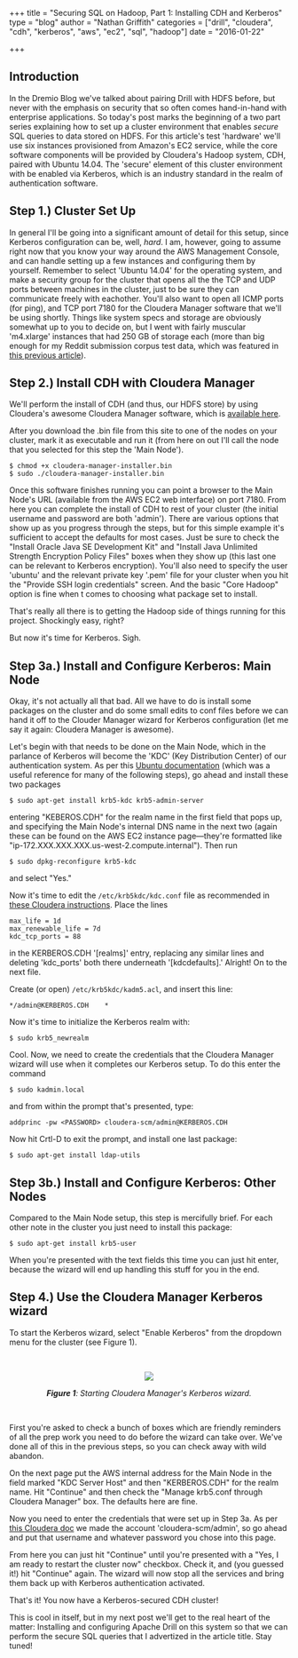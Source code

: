+++
title = "Securing SQL on Hadoop, Part 1: Installing CDH and Kerberos"
type = "blog"
author = "Nathan Griffith"
categories = ["drill", "cloudera", "cdh", "kerberos", "aws", "ec2", "sql", "hadoop"]
date = "2016-01-22"

+++

Introduction
------------

In the Dremio Blog we've talked about pairing Drill with HDFS before, but never with the emphasis on security that so
often comes hand-in-hand with enterprise applications. So today's post marks the beginning of a two part series
explaining how to set up a cluster environment that enables *secure* SQL queries to data stored on HDFS. For this
article's test 'hardware' we'll use six instances provisioned from Amazon's EC2 service, while the core software
components will be provided by Cloudera's Hadoop system, CDH, paired with Ubuntu 14.04. The 'secure' element of this
cluster environment with be enabled via Kerberos, which is an industry standard in the realm of authentication software.

Step 1.) Cluster Set Up
----------------------

In general I'll be going into a significant amount of detail for this setup, since Kerberos configuration can be, well,
*hard*. I am, however, going to assume right now that you know your way around the AWS Management Console, and can
handle setting up a few instances and configuring them by yourself. Remember to select 'Ubuntu 14.04' for the operating
system, and make a security group for the cluster that opens all the the TCP and UDP ports between machines in the
cluster, just to be sure they can communicate freely with eachother. You'll also want to open all ICMP ports (for ping),
and TCP port 7180 for the Cloudera Manager software that we'll be using shortly. Things like system specs and storage
are obviously somewhat up to you to decide on, but I went with fairly muscular 'm4.xlarge' instances that had 250 GB of
storage each (more than big enough for my Reddit submission corpus test data, which was featured in [this previous
article](http://www.dremio.com/blog/old-and-busted-teasing-formerly-fashionable-websites-from-reddit-data/)).

Step 2.) Install CDH with Cloudera Manager
-----------------------------------------

We'll perform the install of CDH (and thus, our HDFS store) by using Cloudera's awesome Cloudera Manager software, which
is [available here](http://www.cloudera.com/downloads/manager/5-5-1.html).

After you download the .bin file from this site to one of the nodes on your cluster, mark it as executable and run it
(from here on out I'll call the node that you selected for this step the 'Main Node').

```
$ chmod +x cloudera-manager-installer.bin
$ sudo ./cloudera-manager-installer.bin
```

Once this software finishes running you can point a browser to the Main Node's URL (available from the AWS EC2 web
interface) on port 7180. From here you can complete the install of CDH to rest of your cluster (the initial username and
password are both 'admin'). There are various options that show up as you progress through the steps, but for this
simple example it's sufficient to accept the defaults for most cases. Just be sure to check the "Install Oracle Java SE
Development Kit" and "Install Java Unlimited Strength Encryption Policy Files" boxes when they show up (this last one
can be relevant to Kerberos encryption). You'll also need to specify the user 'ubuntu' and the relevant private key
'.pem' file for your cluster when you hit the "Provide SSH login credentials" screen. And the basic "Core Hadoop" option
is fine when t comes to choosing what package set to install.

That's really all there is to getting the Hadoop side of things running for this project. Shockingly easy, right?

But now it's time for Kerberos. Sigh.

Step 3a.) Install and Configure Kerberos: Main Node
-------------------------------------------------

Okay, it's not actually all that bad. All we have to do is install some packages on the cluster and do some small edits
to conf files before we can hand it off to the Clouder Manager wizard for Kerberos configuration (let me say it again:
Cloudera Manager is awesome).

Let's begin with that needs to be done on the Main Node, which in the parlance of Kerberos will become the 'KDC' (Key
Distribution Center) of our authentication system. As per this [Ubuntu
documentation](https://help.ubuntu.com/community/Kerberos) (which was a useful reference for many of the following
steps), go ahead and install these two packages

```
$ sudo apt-get install krb5-kdc krb5-admin-server
```

entering "KEBEROS.CDH" for the realm name in the first field that pops up, and specifying the Main Node's internal DNS
name in the next two (again these can be found on the AWS EC2 instance page&mdash;they're formatted like
"ip-172.XXX.XXX.XXX.us-west-2.compute.internal"). Then run

```
$ sudo dpkg-reconfigure krb5-kdc
```

and select "Yes."


Now it's time to edit the `/etc/krb5kdc/kdc.conf` file as recommended in [these Cloudera
instructions](http://www.cloudera.com/documentation/enterprise/latest/topics/cm_sg_s4_kerb_wizard.html). Place the
lines

```
max_life = 1d
max_renewable_life = 7d
kdc_tcp_ports = 88
```

in the KERBEROS.CDH '[realms]' entry, replacing any similar lines and deleting 'kdc_ports' both there underneath
'[kdcdefaults].' Alright! On to the next file.

Create (or open) `/etc/krb5kdc/kadm5.acl`, and insert this line:

```
*/admin@KERBEROS.CDH    *
```

Now it's time to initialize the Kerberos realm with:

```
$ sudo krb5_newrealm
```

Cool. Now, we need to create the credentials that the Cloudera Manager wizard will use when it completes our Kerberos
setup. To do this enter the command

```
$ sudo kadmin.local
```

and from within the prompt that's presented, type:

```
addprinc -pw <PASSWORD> cloudera-scm/admin@KERBEROS.CDH
```

Now hit Crtl-D to exit the prompt, and install one last package:

```
$ sudo apt-get install ldap-utils
```

Step 3b.) Install and Configure Kerberos: Other Nodes
-----------------------------------------------------

Compared to the Main Node setup, this step is mercifully brief. For each other note in the cluster you just need to
install this package:

```
$ sudo apt-get install krb5-user
```

When you're presented with the text fields this time you can just hit enter, because the wizard will end up handling
this stuff for you in the end.

Step 4.) Use the Cloudera Manager Kerberos wizard
---------------------------------------------------

To start the Kerberos wizard, select "Enable Kerberos" from the dropdown menu for the cluster (see Figure 1).

<br>
<p style="text-align: center;">
<img style="max-width: 100%;" src="/img/cloudera_kerberos.jpg">
</p>
<p style="text-align: center; font-style: italic;"><b>Figure 1</b>: Starting Cloudera Manager's Kerberos wizard.</p>
<br>

First you're asked to check a bunch of boxes which are friendly reminders of all the prep work you need to do before the
wizard can take over. We've done all of this in the previous steps, so you can check away with wild abandon.

On the next page put the AWS internal address for the Main Node in the field marked "KDC Server Host" and then
"KERBEROS.CDH" for the realm name. Hit "Continue" and then check the "Manage krb5.conf through Cloudera Manager" box.
The defaults here are fine.

Now you need to enter the credentials that were set up in Step 3a. As per [this Cloudera
doc](http://www.cloudera.com/documentation/enterprise/latest/topics/cm_sg_s3_cm_principal.html) we made the account
'cloudera-scm/admin', so go ahead and put that username and whatever password you chose into this page.

From here you can just hit "Continue" until you're presented with a "Yes, I am ready to restart the cluster now"
checkbox. Check it, and (you guessed it!) hit "Continue" again. The wizard will now stop all the services and bring them
back up with Kerberos authentication activated.

That's it! You now have a Kerberos-secured CDH cluster!

This is cool in itself, but in my next post we'll get to the real heart of the matter: Installing and configuring Apache
Drill on this system so that we can perform the secure SQL queries that I advertized in the article title. Stay tuned!

